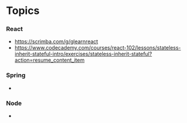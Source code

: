 # Topics

### React

   - https://scrimba.com/g/glearnreact
   - https://www.codecademy.com/courses/react-102/lessons/stateless-inherit-stateful-intro/exercises/stateless-inherit-stateful?action=resume_content_item

### Spring
  -

### Node
   -